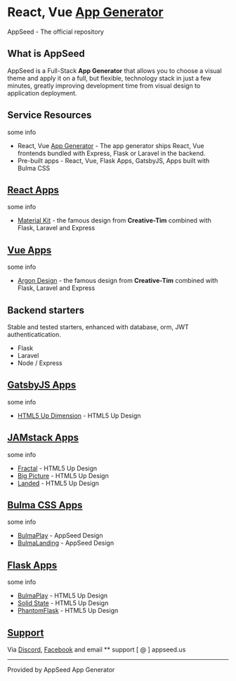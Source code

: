 # React, Vue [App Generator](https://appseed.us/) 
AppSeed - The official repository

## What is AppSeed
AppSeed is a Full-Stack **App Generator** that allows you to choose a visual theme and apply it on a full, but flexible, technology stack in just a few minutes, greatly improving development time from visual design to application deployment.

## Service Resources
some info 
- React, Vue [App Generator](https://appseed.us/app-generator) - The app generator ships React, Vue frontends bundled with Express, Flask or Laravel in the backend. 
- Pre-built apps - React, Vue, Flask Apps, GatsbyJS, Apps built with Bulma CSS


## [React Apps](https://appseed.us/apps/react)
some info 
- [Material Kit](https://www.creative-tim.com/product/material-kit) - the famous design from **Creative-Tim** combined with Flask, Laravel and Express

## [Vue Apps](https://appseed.us/apps/vuejs)
some info 
- [Argon Design](https://www.creative-tim.com/product/argon-design-system) - the famous design from **Creative-Tim** combined with Flask, Laravel and Express

## Backend starters
Stable and tested starters, enhanced with database, orm, JWT authenticatication.
- Flask
- Laravel
- Node / Express

## [GatsbyJS Apps](https://appseed.us/apps/gatsbyjs)
some info 
- [HTML5 Up Dimension](https://appseed.us/apps/gatsbyjs/html5up-dimension) - HTML5 Up Design

## [JAMstack Apps](https://appseed.us/apps/jamstack)
some info 
- [Fractal](https://appseed.us/apps/jamstack/html5up-fractal) - HTML5 Up Design
- [Big Picture](https://appseed.us/apps/jamstack/html5up-big-picture) - HTML5 Up Design
- [Landed](https://appseed.us/apps/jamstack/html5up-landed) - HTML5 Up Design

## [Bulma CSS Apps](https://appseed.us/apps/bulma-css)
some info 
- [BulmaPlay](https://appseed.us/apps/bulma-css/bulmaplay) - AppSeed Design
- [BulmaLanding](https://appseed.us/apps/bulma-css/bulmalanding) - AppSeed Design

## [Flask Apps](https://appseed.us/apps/bulma-css)
some info 
- [BulmaPlay](https://appseed.us/apps/flask-apps/bulmaplay-flask-and-bulma-css) - HTML5 Up Design
- [Solid State](https://appseed.us/apps/flask-apps/flask-solid-state) - HTML5 Up Design
- [PhantomFlask](https://appseed.us/apps/flask-apps/html5up-phantom-coded-in-flask) - HTML5 Up Design


## [Support](https://appseed.us/support)
Via [Discord](https://discord.gg/fZC6hup), [Facebook](https://www.facebook.com/groups/fullstack.apps.generator) and email ** support [ @ ] appseed.us 


---
Provided by AppSeed App Generator




